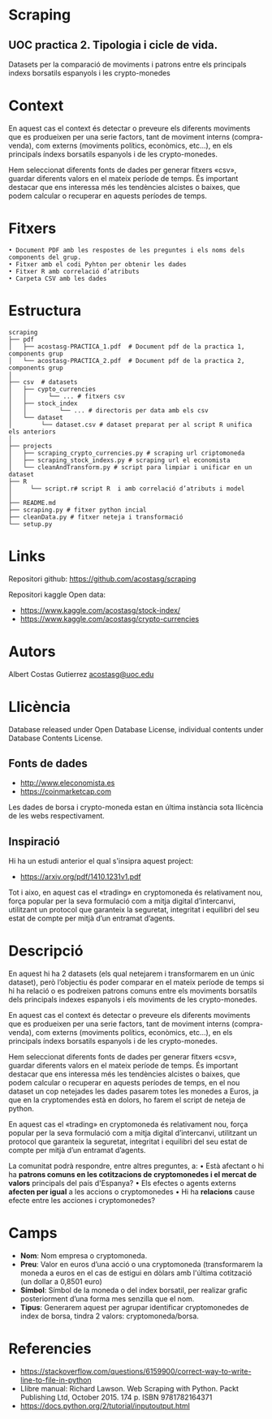 # Scraping

## UOC practica 2. Tipologia i cicle de vida.

Datasets per la comparació de moviments i patrons entre els principals indexs borsatils espanyols i les crypto-monedes

# Context

En aquest cas el context és detectar o preveure els diferents moviments que es produeixen per una serie factors, tant de moviment interns (compra-venda), com externs (moviments polítics, econòmics, etc...), en els principals índexs borsatils espanyols i de les crypto-monedes.

Hem seleccionat diferents fonts de dades per generar fitxers «csv», guardar diferents valors en el mateix període de temps. És important destacar que ens interessa més les tendències alcistes o baixes, que podem calcular o recuperar en aquests períodes de temps.

# Fitxers

    • Document PDF amb les respostes de les preguntes i els noms dels components del grup.
    • Fitxer amb el codi Pyhton per obtenir les dades
    • Fitxer R amb correlació d’atributs
    • Carpeta CSV amb les dades

# Estructura

```
scraping
├── pdf
│   ├── acostasg-PRACTICA_1.pdf  # Document pdf de la practica 1, components grup
│   └── acostasg-PRACTICA_2.pdf  # Document pdf de la practica 2, components grup
│
├── csv  # datasets
│   ├── cypto_currencies
│   │      └── ... # fitxers csv 
│   ├── stock_index
│   │         └── ... # directoris per data amb els csv
│   └── dataset
│        └── dataset.csv # dataset preparat per al script R unifica els anteriors
│   
├── projects
│   ├── scraping_crypto_currencies.py # scraping url criptomoneda
│   ├── scraping_stock_indexs.py # scraping url el economista
│   └── cleanAndTransform.py # script para limpiar i unificar en un dataset
├── R
│     └── script.r# script R  i amb correlació d’atributs i model
│ 
├── README.md
├── scraping.py # fitxer python incial
├── cleanData.py # fitxer neteja i transformació
└── setup.py 

```

# Links

Repositori github: https://github.com/acostasg/scraping

Repositori kaggle Open data: 
* https://www.kaggle.com/acostasg/stock-index/
* https://www.kaggle.com/acostasg/crypto-currencies

# Autors

Albert Costas Gutierrez acostasg@uoc.edu

# Llicència

Database released under Open Database License, individual contents under Database Contents License.

## Fonts de dades
* http://www.eleconomista.es
* https://coinmarketcap.com

Les dades de borsa i crypto-moneda estan en última instància sota llicència de les webs respectivament.

## Inspiració

Hi ha un estudi anterior el qual s'insipra aquest project:

* https://arxiv.org/pdf/1410.1231v1.pdf

Tot i aixo, en aquest cas el «trading» en cryptomoneda és relativament nou, força popular per la seva formulació com a mitja digital d’intercanvi, utilitzant un protocol que garanteix la seguretat, integritat i equilibri del seu estat de compte per mitjà d’un entramat d’agents.


# Descripció

En aquest hi ha 2 datasets (els qual netejarem i transformarem en un únic dataset), però l’objectiu és poder comparar en el mateix període de temps si hi ha relació o es podreixen patrons comuns entre els moviments borsatils dels principals indexes espanyols i els moviments de les crypto-monedes.

En aquest cas el context és detectar o preveure els diferents moviments que es produeixen per una serie factors, tant de moviment interns (compra-venda), com externs (moviments polítics, econòmics, etc...), en els principals índexs borsatils espanyols i de les crypto-monedes.

Hem seleccionat diferents fonts de dades per generar fitxers «csv», guardar diferents valors en el mateix període de temps. És important destacar que ens interessa més les tendències alcistes o baixes, que podem calcular o recuperar en aquests períodes de temps, en el nou dataset un cop netejades les dades pasarem totes les monedes a Euros, ja que en la cryptomendes està en dolors, ho farem el script de neteja de python.

En aquest cas el «trading» en cryptomoneda és relativament nou, força popular per la seva formulació com a mitja digital d’intercanvi, utilitzant un protocol que garanteix la seguretat, integritat i equilibri del seu estat de compte per mitjà d’un entramat d’agents.

La comunitat podrà respondre, entre altres preguntes, a:
    • Està afectant o hi ha **patrons comuns en les cotitzacions de cryptomonedes i el mercat de valors** principals del país d'Espanya?
    • Els efectes o agents externs **afecten per igual** a les accions o cryptomonedes 
    • Hi ha **relacions** cause efecte entre les acciones i cryptomonedes?

# Camps

* **Nom**: Nom empresa o cryptomoneda.
* **Preu**: Valor en euros d’una acció o una cryptomoneda (transformarem la moneda a euros en el cas de estigui en dòlars amb l'última cotització (un dollar a 0,8501 euro)
* **Símbol**: Símbol de la moneda o del index borsatil, per realizar grafic posteriorment d’una forma mes senzilla que el nom.
* **Tipus**: Generarem aquest per agrupar identificar cryptomonedes de index de borsa, tindra 2 valors: cryptomoneda/borsa.

# Referencies

* https://stackoverflow.com/questions/6159900/correct-way-to-write-line-to-file-in-python
* Llibre manual: Richard Lawson. Web Scraping with Python. Packt Publishing Ltd, October 2015. 174 p. ISBN 9781782164371
* https://docs.python.org/2/tutorial/inputoutput.html
